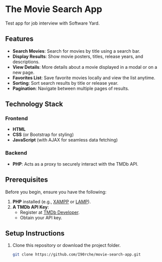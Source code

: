 # The Movie Search App
Test app for job interview with Software Yard.

## Features

- **Search Movies**: Search for movies by title using a search bar.
- **Display Results**: Show movie posters, titles, release years, and descriptions.
- **View Details**: More details about a movie displayed in a modal or on a new page.
- **Favorites List**: Save favorite movies locally and view the list anytime.
- **Sorting**: Sort search results by title or release year.
- **Pagination**: Navigate between multiple pages of results.

## Technology Stack

### Frontend
- **HTML**
- **CSS** (or Bootstrap for styling)
- **JavaScript** (with AJAX for seamless data fetching)

### Backend
- **PHP**: Acts as a proxy to securely interact with the TMDb API.

## Prerequisites

Before you begin, ensure you have the following:
1. **PHP** installed (e.g., [XAMPP](https://www.apachefriends.org/index.html) or [LAMP](https://ubuntu.com/tutorials/install-and-configure-lamp)).
2. **A TMDb API Key**:
   - Register at [TMDb Developer](https://developer.themoviedb.org/).
   - Obtain your API key.

## Setup Instructions

1. Clone this repository or download the project folder.
   ```bash
   git clone https://github.com/I90rche/movie-search-app.git